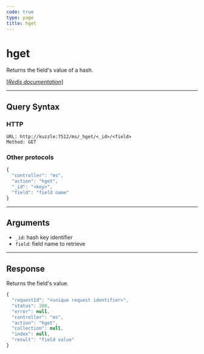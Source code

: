 ```yaml
---
code: true
type: page
title: hget
---
```


# hget



Returns the field's value of a hash.

[[_Redis documentation_]](https://redis.io/commands/hget)

---

## Query Syntax

### HTTP

```http
URL: http://kuzzle:7512/ms/_hget/<_id>/<field>
Method: GET
```

### Other protocols

```js
{
  "controller": "ms",
  "action": "hget",
  "_id": "<key>",
  "field": "field name"
}
```

---

## Arguments

- `_id`: hash key identifier
- `field`: field name to retrieve

---

## Response

Returns the field's value.

```javascript
{
  "requestId": "<unique request identifier>",
  "status": 200,
  "error": null,
  "controller": "ms",
  "action": "hget",
  "collection": null,
  "index": null,
  "result": "field value"
}
```
